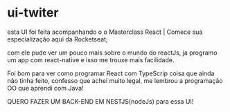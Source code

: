 # ui-twiter
esta UI foi feita acompanhando o o Masterclass React | Comece sua especialização aqui da Rocketseat;

com ele pude ver um pouco mais sobre o mundo do reactJs, ja programo um app com react-native
e isso me trouxe mais facilidade.

Foi bom para ver como programar React com TypeScrip coisa que ainda não tinha feito, confesso que achei
muito legal, me lembrou a programação OO que aprendi com Java!

QUERO FAZER UM BACK-END EM NESTJS(nodeJs) para essa UI!
